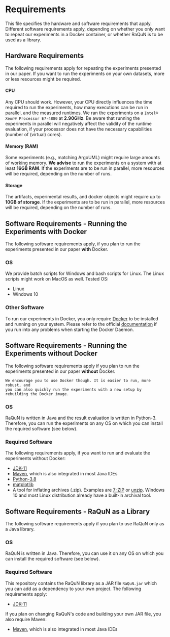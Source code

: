 # Requirements
This file specifies the hardware and software requirements that apply. Different software requirements apply, depending on 
whether you only want to repeat our experiments in a Docker container, or whether RaQuN is to be used as a library.



## Hardware Requirements
The following requirements apply for repeating the experiments presented in our paper. If you want to run the experiments
on your own datasets, more or less resources might be required.

#### CPU
Any CPU should work. However, your CPU directly influences the time required to run the experiments, how many executions can
be run in parallel, and the measured runtimes. We ran the experiments on a `Intel® Xeon® Processor E7-4880` at __2.90GHz__.
Be aware that running the experiments in parallel will negatively affect the validity of the runtime evaluation, if your 
processor does not have the necessary capabilities (number of (virtual) cores).

#### Memory (RAM)
Some experiments (e.g., matching ArgoUML) might require large amounts of working memory. __We advise__ to run the experiments
on a system with at least __16GB RAM__. If the experiments are to be
run in parallel, more resources will be required, depending on the number of runs.

#### Storage
The artifacts, experimental results, and docker objects might require up to __10GB of storage__. If the experiments are to be
run in parallel, more resources will be required, depending on the number of runs.



## Software Requirements - Running the Experiments with Docker
The following software requirements apply, if you plan to run the experiments presented in our paper __with__ Docker.

### OS
We provide batch scripts for Windows and bash scripts for Linux. The Linux scripts might work on MacOS as well. Tested OS:
- Linux
- Windows 10

### Other Software
To run our experiments in Docker, you only require [Docker](https://docs.docker.com/get-docker/) to be installed and 
running on your system.
Please refer to the official [documentation](https://docs.docker.com/config/daemon/) if you run into any problems when 
starting the Docker Daemon.



## Software Requirements - Running the Experiments without Docker
The following software requirements apply if you plan to run the experiments presented in our paper __without__ Docker.

```
We encourage you to use Docker though. It is easier to run, more robust, and 
you can also quickly run the experiments with a new setup by rebuilding the Docker image.
```

### OS
RaQuN is written in Java and the result evaluation is written in Python-3. Therefore, you can run the experiments on any OS on which you can 
install the required software (see below).

### Required Software
The following requirements apply, if you want to run and evaluate the experiments without Docker:
- [JDK-11](https://www.oracle.com/java/technologies/javase-downloads.html)
- [Maven](https://maven.apache.org/download.cgi), which is also integrated in most Java IDEs
- [Python-3.8](https://www.python.org/downloads/)
- [matplotlib](https://matplotlib.org/stable/users/installing.html)
- A tool for inflating archives (.zip). Examples are [7-ZIP](https://www.7-zip.org/) or [unzip](https://linux.die.net/man/1/unzip). Windows 10 and most Linux distribution already have a built-in archival tool.

## Software Requirements - RaQuN as a Library
The following software requirements apply if you plan to use RaQuN only as a Java library.

### OS
RaQuN is written in Java. Therefore, you can use it on any OS on which you can install the required software (see below).

### Required Software
This repository contains the RaQuN library as a JAR file `RaQuN.jar` which you can add as a dependency to your own project. The following
requirements apply:
- [JDK-11](https://www.oracle.com/java/technologies/javase-downloads.html)

If you plan on changing RaQuN's code and building your own JAR file, you also require Maven:
- [Maven](https://maven.apache.org/download.cgi), which is also integrated in most Java IDEs 


